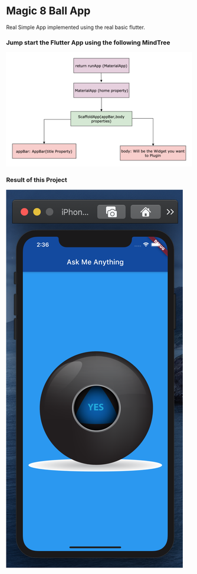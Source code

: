 # Magic 8 Ball App

Real Simple App implemented using the real basic flutter.

### Jump start the Flutter App using the following MindTree

![MindMap](FlutterWidgetTree.jpg)

### Result of this Project
![Result](8Ball.png)